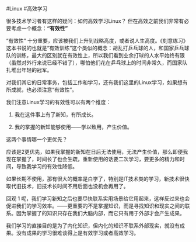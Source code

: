 #Linux #高效学习

很多技术学习者有这样的疑问：如何高效学习Linux？
但在高效之前我们非常有必要考虑一个概念：**“有效性”**

“有效性” 十分重要，应该被我们上升到战略高度，或者说人生高度。《刻意练习》这本书说的也就是“有效训练”这个类似的概念：胡乱打乒乓球的人，和国家乒乓球队的训练，最大的区别就在有效性上，所以我们看到业余打球的人水平始终有限（虽然对外行来说已经不错了），哪怕他们花在乒乓球上的时间非常久，而国家队扎堆出年轻的冠军。

对我们其它的日常事务，包括工作和学习，还有我们这里的Linux学习，如果想有所成就，也必须注意“有效性”。

我们注意Linux学习的有效性可以有两个维度：

1. 我在这件事上有了新知，有所成长。
    
2. 我的掌握的新知能够使用——学以致用，产生价值。
    
这两个事情哪一个更优先？

应该是2更优先，如果我掌握的新知在日后无法使用，无法产生价值，那么即便我现在掌握了，时间长了也会生疏，重新使用的话要二次学习，要更多的精力和时间，导致我学习的有效性降低。

如果长期不使用，那有很大的概率是白学了，特别是IT技术类的学习，新技术很快取代旧技术，旧技术长时间不用后面也没机会再用了。

回观 1 呢，我们学习新知之后也要尽快联系实用场景给它用起来，这样反过来也会促进我们的学习效率。——更重要的不是掌握知识，而是寻找知识和现实之间的联系。因为掌握了的知识只存在我们大脑内部，而它只有用于外部才会产生成果。

我们学习的直接目的是为了内化知识，但内化的知识不联系外部现实，就没有成果。没有成果的学习很难谈得上是有效学习或者高效学习。